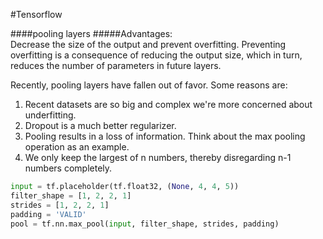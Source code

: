 #Tensorflow


####pooling layers
#####Advantages:   
Decrease the size of the output and prevent overfitting. Preventing overfitting is a consequence of reducing the output size, which in turn, reduces the number of parameters in future layers.

Recently, pooling layers have fallen out of favor. Some reasons are:    
1. Recent datasets are so big and complex we're more concerned about underfitting.   
2. Dropout is a much better regularizer.   
3. Pooling results in a loss of information. Think about the max pooling operation as an example.   
4. We only keep the largest of n numbers, thereby disregarding n-1 numbers completely.   


```py
input = tf.placeholder(tf.float32, (None, 4, 4, 5))
filter_shape = [1, 2, 2, 1]
strides = [1, 2, 2, 1]
padding = 'VALID'
pool = tf.nn.max_pool(input, filter_shape, strides, padding)
```

